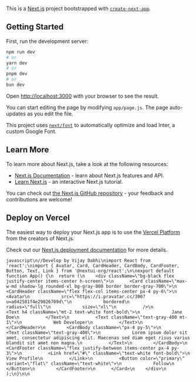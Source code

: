  This is a [Next.js](https://nextjs.org/) project bootstrapped with [`create-next-app`](https://github.com/vercel/next.js/tree/canary/packages/create-next-app).

## Getting Started

First, run the development server:

```bash
npm run dev
# or
yarn dev
# or
pnpm dev
# or
bun dev
```

Open [http://localhost:3000](http://localhost:3000) with your browser to see the result.

You can start editing the page by modifying `app/page.js`. The page auto-updates as you edit the file.

This project uses [`next/font`](https://nextjs.org/docs/basic-features/font-optimization) to automatically optimize and load Inter, a custom Google Font.

## Learn More

To learn more about Next.js, take a look at the following resources:

- [Next.js Documentation](https://nextjs.org/docs) - learn about Next.js features and API.
- [Learn Next.js](https://nextjs.org/learn) - an interactive Next.js tutorial.

You can check out [the Next.js GitHub repository](https://github.com/vercel/next.js/) - your feedback and contributions are welcome!

## Deploy on Vercel

The easiest way to deploy your Next.js app is to use the [Vercel Platform](https://vercel.com/new?utm_medium=default-template&filter=next.js&utm_source=create-next-app&utm_campaign=create-next-app-readme) from the creators of Next.js.

Check out our [Next.js deployment documentation](https://nextjs.org/docs/deployment) for more details.


```javascript\n//Develop by Vijay Dabhi\nimport React from 'react';\nimport { Avatar, Card, CardHeader, CardBody, CardFooter, Button, Text, Link } from '@nextui-org/react';\n\nexport default function App() {\n  return (\n    <div className=\"bg-black flex justify-center items-center h-screen\">\n      <Card className=\"max-w-md shadow-lg rounded-xl bg-gray-800 border border-gray-700\">\n        <CardHeader className=\"flex flex-col items-center px-4 py-6\">\n          <Avatar\n            src=\"https://i.pravatar.cc/300?u=a042581f4e29026709d\"\n            bordered\n            radius=\"full\"\n            size=\"xl\"\n          />\n          <Text h4 className=\"mt-2 text-white font-bold\">\n            Jane Doe\n          </Text>\n          <Text className=\"text-gray-400 mt-1\">\n            Web Developer\n          </Text>\n        </CardHeader>\n        <CardBody className=\"px-4 py-5\">\n          <Text className=\"text-gray-400\">\n            Lorem ipsum dolor sit amet, consectetur adipiscing elit. Maecenas sed diam eget risus varius blandit sit amet non magna.\n          </Text>\n        </CardBody>\n        <CardFooter className=\"flex justify-between items-center px-4 py-3\">\n          <Link href=\"#\" className=\"text-white font-bold\">\n            View Profile\n          </Link>\n          <Button color=\"primary\" variant=\"flat\" className=\"text-white\">\n            Follow\n          </Button>\n        </CardFooter>\n      </Card>\n    </div>\n  );\n}\n\n```
